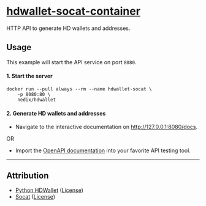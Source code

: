 # [hdwallet-socat-container](https://github.com/nedix/hdwallet-socat-container)

HTTP API to generate HD wallets and addresses.

## Usage

This example will start the API service on port `8080`.

#### 1. Start the server

```shell
docker run --pull always --rm --name hdwallet-socat \
    -p 8080:80 \
    nedix/hdwallet
```

#### 2. Generate HD wallets and addresses

- Navigate to the interactive documentation on http://127.0.0.1:8080/docs.

OR

- Import the [OpenAPI documentation][Swagger] into your favorite API testing tool.

<hr>

## Attribution

- [Python HDWallet] ([License](https://raw.githubusercontent.com/meherett/python-hdwallet/master/LICENSE))
- [Socat] ([License](https://repo.or.cz/socat.git/blob_plain/HEAD:/COPYING))

[Python HDWallet]: https://github.com/meherett/python-hdwallet
[Socat]: http://www.dest-unreach.org/socat/
[Swagger]: https://raw.githubusercontent.com/nedix/hdwallet-socat-container/refs/heads/main/rootfs/var/www/html/swagger.json
